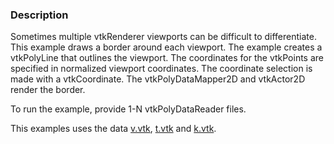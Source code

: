 ### Description

Sometimes multiple vtkRenderer viewports can be difficult to differentiate. This example draws a border around each viewport. The example creates a vtkPolyLine that outlines the viewport. The coordinates for the vtkPoints are specified in normalized viewport coordinates. The coordinate selection is made with a vtkCoordinate. The vtkPolyDataMapper2D and vtkActor2D render the border.

To run the example, provide 1-N vtkPolyDataReader files.

This examples uses the data [v.vtk](https://raw.githubusercontent.com/lorensen/VTKExamples/master/src/Testing/Data/v.vtk), [t.vtk](https://raw.githubusercontent.com/lorensen/VTKExamples/master/src/Testing/Data/t.vtk) and [k.vtk](https://raw.githubusercontent.com/lorensen/VTKExamples/master/src/Testing/Data/k.vtk).
